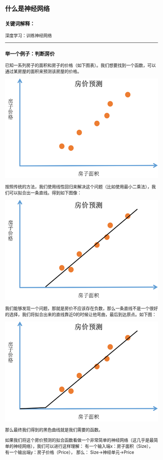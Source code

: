 ## 什么是神经网络

### 关键词解释：

深度学习：训练神经网络



---



### 举一个例子：判断房价

已知一系列房子的面积和房子的价格（如下图表）。我们想要找到一个函数，可以通过某房屋的面积来预测该房屋的价格。

![1.1.1](../img/1.1.1.png)



按照传统的方法，我们使用线性回归来解决这个问题（比如使用最小二乘法），我们可以拟合出一条直线。得到如下图像：

![1.1.1](../img/1.1.2.png)

我们能够发现一个问题，那就是房价不应该存在负数，那么一条直线不是一个很好的选择，我们将拟合出来的直线靠近0的时候让他弯曲，最后到达原点。如下图：

![1.1.1](../img/1.1.3.png)

那么最终我们得到的黑色曲线就是我们需要的函数。

如果我们将这个房价预测的拟合函数看做一个非常简单的神经网络（这几乎是最简单的神经网络），我们可以进行这样理解：
有一个输入端x：房子面积（Size），
有一个输出端y：房子价格（Price），
那么：
Size→神经单元→Price


